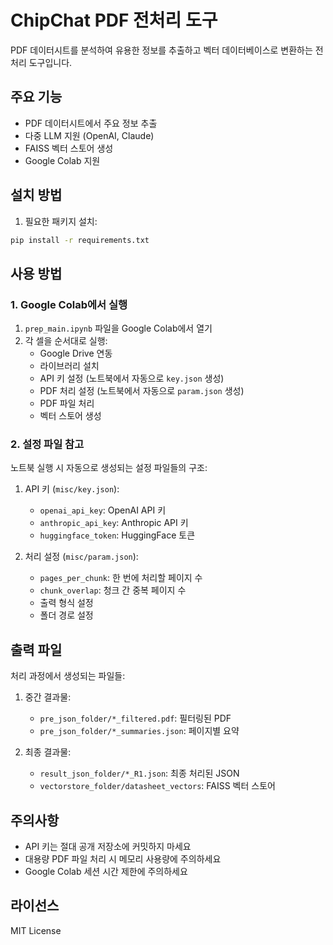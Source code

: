 # ChipChat PDF 전처리 도구

PDF 데이터시트를 분석하여 유용한 정보를 추출하고 벡터 데이터베이스로 변환하는 전처리 도구입니다.

## 주요 기능

- PDF 데이터시트에서 주요 정보 추출
- 다중 LLM 지원 (OpenAI, Claude)
- FAISS 벡터 스토어 생성
- Google Colab 지원

## 설치 방법

1. 필요한 패키지 설치:
```bash
pip install -r requirements.txt
```

## 사용 방법

### 1. Google Colab에서 실행

1. `prep_main.ipynb` 파일을 Google Colab에서 열기
2. 각 셀을 순서대로 실행:
   - Google Drive 연동
   - 라이브러리 설치
   - API 키 설정 (노트북에서 자동으로 `key.json` 생성)
   - PDF 처리 설정 (노트북에서 자동으로 `param.json` 생성)
   - PDF 파일 처리
   - 벡터 스토어 생성

### 2. 설정 파일 참고

노트북 실행 시 자동으로 생성되는 설정 파일들의 구조:

1. API 키 (`misc/key.json`):
   - `openai_api_key`: OpenAI API 키
   - `anthropic_api_key`: Anthropic API 키
   - `huggingface_token`: HuggingFace 토큰

2. 처리 설정 (`misc/param.json`):
   - `pages_per_chunk`: 한 번에 처리할 페이지 수
   - `chunk_overlap`: 청크 간 중복 페이지 수
   - 출력 형식 설정
   - 폴더 경로 설정

## 출력 파일

처리 과정에서 생성되는 파일들:

1. 중간 결과물:
   - `pre_json_folder/*_filtered.pdf`: 필터링된 PDF
   - `pre_json_folder/*_summaries.json`: 페이지별 요약

2. 최종 결과물:
   - `result_json_folder/*_R1.json`: 최종 처리된 JSON
   - `vectorstore_folder/datasheet_vectors`: FAISS 벡터 스토어

## 주의사항

- API 키는 절대 공개 저장소에 커밋하지 마세요
- 대용량 PDF 파일 처리 시 메모리 사용량에 주의하세요
- Google Colab 세션 시간 제한에 주의하세요

## 라이선스

MIT License 